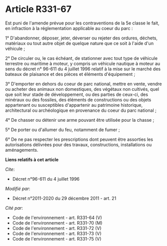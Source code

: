 # Article R331-67

Est puni de l'amende prévue pour les contraventions de la 5e classe le fait, en infraction à la réglementation applicable au
coeur du parc :

1° D'abandonner, déposer, jeter, déverser ou rejeter des ordures, déchets, matériaux ou tout autre objet de quelque nature
que ce soit à l'aide d'un véhicule ;

2° De circuler ou, le cas échéant, de stationner avec tout type de véhicule terrestre ou maritime à moteur, y compris un
véhicule nautique à moteur au sens du décret n° 96-611 du 4 juillet 1996 relatif à la mise sur le marché des bateaux de
plaisance et des pièces et éléments d'équipement ;

3° D'emporter en dehors du coeur de parc national, mettre en vente, vendre ou acheter des animaux non domestiques, des
végétaux non cultivés, quel que soit leur stade de développement, ou des parties de ceux-ci, des minéraux ou des fossiles,
des éléments de constructions ou des objets appartenant ou susceptibles d'appartenir au patrimoine historique, architectural
ou archéologique en provenance du coeur du parc national ;

4° De chasser ou détenir une arme pouvant être utilisée pour la chasse ;

5° De porter ou d'allumer du feu, notamment de fumer ;

6° De ne pas respecter les prescriptions dont peuvent être assorties les autorisations délivrées pour des travaux,
constructions, installations ou aménagements.

**Liens relatifs à cet article**

_Cite_:

  - Décret n°96-611 du 4 juillet 1996

_Modifié par_:

  - Décret n°2011-2020 du 29 décembre 2011 - art. 21

_Cité par_:

  - Code de l'environnement - art. R331-64 (V)
  - Code de l'environnement - art. R331-70 (M)
  - Code de l'environnement - art. R331-72 (V)
  - Code de l'environnement - art. R331-73 (V)
  - Code de l'environnement - art. R331-75 (V)
